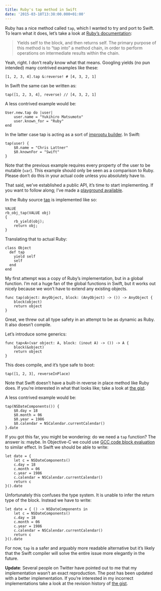 ```yaml
---
title: Ruby's tap method in Swift
date: '2015-03-18T13:38:00.000+01:00'
---
```


Ruby has a nice method called `tap`, which I wanted to try and port to Swift. To learn what it does, let’s take a look at [Ruby’s documentation](http://ruby-doc.org/core-2.2.0/Object.html#method-i-tap):

> Yields self to the block, and then returns self. The primary purpose of this method is to “tap into” a method chain, in order to perform operations on intermediate results within the chain.

Yeah, right. I don’t really know what that means. Googling yields (no pun intended) many contrived examples like these:

```
[1, 2, 3, 4].tap &:reverse! # [4, 3, 2, 1]
```

In Swift the same can be written as:

```
tap([1, 2, 3, 4], reverse) // [4, 3, 2, 1]
```

A less contrived example would be:

```
User.new.tap do |user|
    user.name = "Yukihiro Matsumoto"
    user.known_for = "Ruby"
end
```

In the latter case tap is acting as a sort of [improptu builder](http://www.annema.me/the-builder-pattern-in-swift). In Swift:

```
tap(user) {
    $0.name = "Chris Lattner"
    $0.knownFor = "Swift"
}
```

Note that the previous example requires every property of the user to be mutable (`var`). This example should only be seen as a comparison to Ruby. Please don’t do this in your actual code unless you absolutely have to.

That said, we’ve established a public API, it’s time to start implementing. If you want to follow along; I’ve made a [playground available](https://gist.github.com/klaaspieter/9d8ce4485007fcb973b7).

In the Ruby source [tap](https://github.com/ruby/ruby/blob/e28c3d5df4f5abc83e0d2de34e7ebf675c96a307/object.c#L684-L689) is implemented like so:

```
VALUE
rb_obj_tap(VALUE obj)
{
    rb_yield(obj);
    return obj;
}
```

Translating that to actual Ruby:

```
class Object
  def tap
    yield self
    self
  end
end
```

My first attempt was a copy of Ruby’s implementation, but in a global function. I’m not a huge fan of the global functions in Swift, but it works out nicely because we won’t have to extend any existing objects.

```
func tap(object: AnyObject, block: (AnyObject) -> ()) -> AnyObject {
    block(object)
    return object
}
```

Great, we threw out all type safety in an attempt to be as dynamic as Ruby. It also doesn’t compile.

Let’s introduce some generics:

```
func tap<A>(var object: A, block: (inout A) -> ()) -> A {
    block(&object)
    return object
}
```

This does compile, and it’s type safe to boot:

```
tap([1, 2, 3], reverseInPlace)
```

Note that Swift doesn’t have a built-in reverse in place method like Ruby does. If you’re interested in what that looks like; take a look at [the gist](https://gist.github.com/klaaspieter/9d8ce4485007fcb973b7).

A less contrived example would be:

```
tap(NSDateComponents()) {
    $0.day = 18
    $0.month = 06
    $0.year = 1986
    $0.calendar = NSCalendar.currentCalendar()
}.date
```

If you got this far, you might be wondering: do we need a `tap` function? The answer is: maybe. In Objective-C we could use [GCC code block evaluation](http://www.annema.me/builder-and-gcc-code-block-evaluation) to similar effect. In Swift we should be able to write:

```
let date = {
    let c = NSDateComponents()
    c.day = 18
    c.month = 06
    c.year = 1986
    c.calendar = NSCalendar.currentCalendar()
    return c
}().date
```

Unfortunately this confuses the type system. It is unable to infer the return type of the block. Instead we have to write:

```
let date = { () -> NSDateComponents in
    let c = NSDateComponents()
    c.day = 18
    c.month = 06
    c.year = 1986
    c.calendar = NSCalendar.currentCalendar()
    return c
}().date
```

For now, `tap` is a safer and arguably more readable alternative but it’s likely that the Swift compiler will solve the entire issue more elegantly in the future.

**Update**: Several people on Twitter have pointed out to me that my implementation wasn’t an exact reproduction. The post has been updated with a better implementation. If you’re interested in my incorrect implementations take a look at the revision history of [the gist](https://gist.github.com/klaaspieter/9d8ce4485007fcb973b7/revisions).
